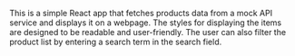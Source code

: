 This is a simple React app that fetches products data from a mock API service
and displays it on a webpage. The styles for displaying the items are designed
to be readable and user-friendly. The user can also filter the product list by
entering a search term in the search field.
